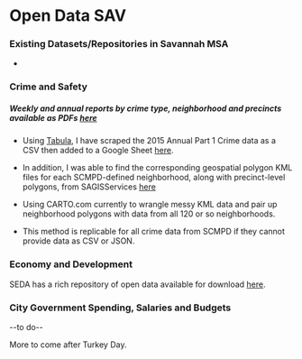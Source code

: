 # Open Data SAV
### Existing Datasets/Repositories in Savannah MSA
-
### Crime and Safety
##### Weekly and annual reports by crime type, neighborhood and precincts available as PDFs [here](http://scmpd.org/annual-crime-report/)

+ Using [Tabula](http://tabula.technology/), I have scraped the 2015 Annual Part 1 Crime data as a CSV then added to a Google Sheet [here](https://docs.google.com/spreadsheets/d/1ik8Jm6rRQCScTMMIs9m3heag6GRUsQ0hD9oE086IPS0/edit?usp=sharing). 

+ In addition, I was able to find the corresponding geospatial polygon KML  files for each SCMPD-defined neighborhood, along with precinct-level polygons,  from SAGISServices  [here](http://sagisservices.thempc.org/saint/rest/services/OpenData/SCMPD/MapServer)

+ Using CARTO.com currently to wrangle messy KML data and pair up neighborhood polygons with data from all 120 or so neighborhoods.

+ This method is replicable for all crime data from SCMPD if they cannot provide data as CSV or JSON.


### Economy and Development

SEDA has a rich repository of open data available for download [here](http://www.seda.org/Data-Sets).

### City Government Spending, Salaries and Budgets
--to do--

More to come after Turkey Day.

